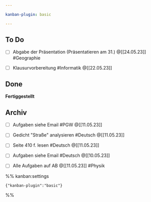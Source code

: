 ```yaml
---

kanban-plugin: basic

---
```


## To Do

- [ ] Abgabe der Präsentation (Präsentatieren am 31.) @[[24.05.23]] #Geographie
- [ ] Klausurvorbereitung #Informatik @[[22.05.23]]


## Done

**Fertiggestellt**


## Archiv

- [ ] Aufgaben siehe Email #PGW @[[11.05.23]]
- [ ] Gedicht "Straße" analysieren #Deutsch @[[11.05.23]]
- [ ] Seite 410 f. lesen #Deutsch @[[11.05.23]]
- [ ] Aufgaben siehe Email #Deutsch @[[10.05.23]]
- [ ] Alle Aufgaben auf AB @[[11.05.23]] #Physik




%% kanban:settings
```
{"kanban-plugin":"basic"}
```
%%